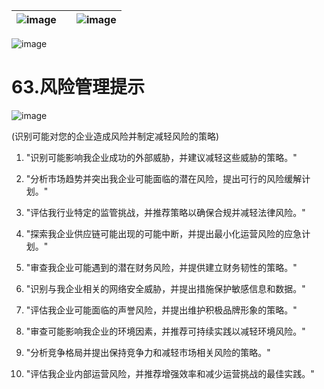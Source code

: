 | ![image](d2d_images/chapter_title_corner_decoration_left.png) |  | ![image](d2d_images/chapter_title_corner_decoration_right.png) |
| --- | --- | --- |

![image](d2d_images/chapter_title_above.png)

# 63.风险管理提示

![image](d2d_images/chapter_title_below.png)

(识别可能对您的企业造成风险并制定减轻风险的策略)

1.  "识别可能影响我企业成功的外部威胁，并建议减轻这些威胁的策略。"

1.  "分析市场趋势并突出我企业可能面临的潜在风险，提出可行的风险缓解计划。"

1.  "评估我行业特定的监管挑战，并推荐策略以确保合规并减轻法律风险。"

1.  "探索我企业供应链可能出现的可能中断，并提出最小化运营风险的应急计划。"

1.  "审查我企业可能遇到的潜在财务风险，并提供建立财务韧性的策略。"

1.  "识别与我企业相关的网络安全威胁，并提出措施保护敏感信息和数据。"

1.  "评估我企业可能面临的声誉风险，并提出维护积极品牌形象的策略。"

1.  "审查可能影响我企业的环境因素，并推荐可持续实践以减轻环境风险。"

1.  "分析竞争格局并提出保持竞争力和减轻市场相关风险的策略。"

1.  "评估我企业内部运营风险，并推荐增强效率和减少运营挑战的最佳实践。"
